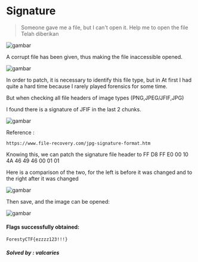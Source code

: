 # Signature
>Someone gave me a file, but I can't open it. Help me to open the file
Telah diberikan

![gambar](https://github.com/Valcar-ies/WriteUP-Seleksi-Internal-Gemastik-2023-Foresty/assets/84186470/dd790fdc-020e-4fe2-98ab-49ccbb9140d3)

A corrupt file has been given, thus making the file inaccessible
opened.

![gambar](https://github.com/Valcar-ies/WriteUP-Seleksi-Internal-Gemastik-2023-Foresty/assets/84186470/87a02476-2189-4536-8d45-3975ddf49e8c)

In order to patch, it is necessary to identify this file type, but in
At first I had quite a hard time because I rarely played forensics for
some time.

But when checking all file headers of image types
(PNG,JPEG/JFIF,JPG)

I found there is a signature of JFIF in the last 2 chunks.

![gambar](https://github.com/Valcar-ies/WriteUP-Seleksi-Internal-Gemastik-2023-Foresty/assets/84186470/f38bb040-5c33-495b-aedf-dc3890d13a41)

Reference : 
```console
https://www.file-recovery.com/jpg-signature-format.htm
```

Knowing this, we can patch the signature file header to
FF D8 FF E0 00 10 4A 46 49 46 00 01 01

Here is a comparison of the two, for the left
is before it was changed and to the right after it was changed

![gambar](https://github.com/Valcar-ies/WriteUP-Seleksi-Internal-Gemastik-2023-Foresty/assets/84186470/9fd85220-dd2f-4940-9091-423767f96d84)

Then save, and the image can be opened:

![gambar](https://github.com/Valcar-ies/WriteUP-Seleksi-Internal-Gemastik-2023-Foresty/assets/84186470/81953c2e-6463-4711-a94c-8f12b2b932c0)

#### Flags successfully obtained:
```console
ForestyCTF{ezzzz123!!!}
```

##### Solved by : valcaries

